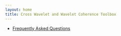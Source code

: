 ```yaml
---
layout: home
title: Cross Wavelet and Wavelet Coherence Toolbox
---
```




* [Frequently Asked Questions](faq/)

